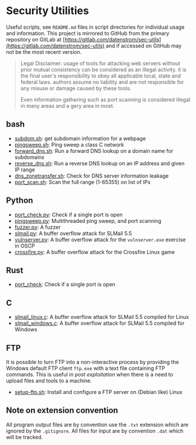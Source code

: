 # Security Utilities

Useful scripts, see `README.md` files in script directories for individual usage and information.
This project is mirrored to GitHub from the primary repository on GitLab at
[https://gitlab.com/datenstrom/sec-utils](https://gitlab.com/datenstrom/sec-utils) and if
accessed on GitHub may not be the most recent version.

> Legal Disclaimer: usage of tools for attacking web servers without
> prior mutual consistency can be considered as an illegal activity. it is the final user's 
> responsibility to obey all applicable local, state and federal laws. authors assume no 
> liability and are not responsible for any misuse or damage caused by these tools.
>
> Even information gathering such as port scanning is considered illegal in many areas
> and a gery area in most.

## bash

*   [subdom.sh](bash/subdom/): get subdomain information for a webpage
*   [pingsweep.sh](bash/pingsweep/): Ping sweep a class C network
*   [forward_dns.sh](bash/forward_dns/): Run a forward DNS lookup on a domain name for subdomains
*   [reverse_dns.sh](bash/reverse_dns/): Run a reverse DNS lookup on an IP address and given IP range
*   [dns_zonetransfer.sh](bash/dns_zonetransfer/):  Check for DNS server information leakage
*   [port_scan.sh](bash/port_scan/): Scan the full range (1-65355) on list of IPs

## Python

*   [port_check.py](python/port_check/): Check if a single port is open 
*   [pingsweep.py](python/pingsweep/): Multithreaded ping sweep, and port scanning 
*   [fuzzer.py](python/fuzzer/): A fuzzer 
*   [slmail.py](python/SLMail-pwn/): A buffer overflow attack for SLMail 5.5 
*   [vulnserver.py](python/SLMail-pwn/): A buffer overflow attack for the `vulnserver.exe` exercise in OSCP 
*   [crossfire.py](python/crossfire/): A buffer overflow attack for the Crossfire Linux game

## Rust

*   [port_check](rust/port_check/): Check if a single port is open 

## C

*   [slmail_linux.c](c/slmail_linux/): A buffer overflow attack for SLMail 5.5 compiled for Linux
*   [slmail_windows.c](c/slmail_windows/): A buffer overflow attack for SLMail 5.5 compiled for Windows 

## FTP

It is possible to turn FTP into a non-interactive process by providing the Windows
default FTP client `ftp.exe` with a text file containing FTP commands. This is
useful in _post exploitation_ when there is a need to upload files and tools to a
machine.

*   [setup-ftp.sh](ftp/pureFTPd/): Install and configure a FTP server on (Debian like) Linux

## Note on extension convention

All program output files are by convention use the `.txt` extension which are ignored by the
`.gitignore`. All files for input are by convention `.dat` which will be tracked.
